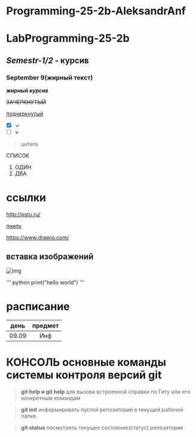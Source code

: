 # Programming-25-2b-AleksandrAnf

# LabProgramming-25-2b
## *Semestr-1/2* - курсив

### **September 9(жирный текст)**

***жирный курсив***

~~ЗАЧЕРКНУТЫЙ~~

<ins>подчеркнутый</ins>

- [X] ✓
- [ ] ×
>цитата

СПИСОК
1. ОДИН
2. ДВА

# ссылки
<http://pstu.ru/>

[пнипу](http://pstu.ru)

https://www.drawio.com/

## вставка изображений
![img](https://avatars.mds.yandex.net/i?id=c3e1eaff4a4caf16b7975e0f30c8b9e3_l-5505644-images-thumbs&n=33&w=2173&h=1222)

''' python 
 print("hello world") 
'''

# расписание
| день  | предмет |
|:---:  | :---:   |
| 09.09 | Инф     |


# КОНСОЛЬ основные команды системы контроля версий git
>**git help и git help <commands>** для вызова встроенной справки по Гиту или его конкретным командам 

>**git init** информировать пустой репозиторий в текущей рабочей папке

>**git status** посмотреть текущее состояние(статус) репозитория

>